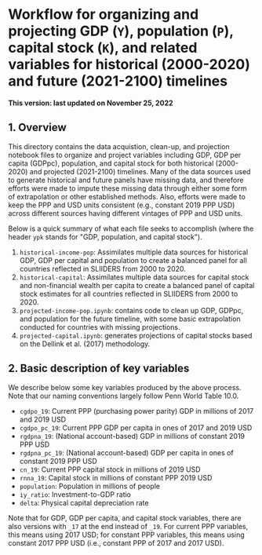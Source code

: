 # Workflow for organizing and projecting GDP (`Y`), population (`P`), capital stock (`K`), and related variables for historical (2000-2020) and future (2021-2100) timelines

**This version: last updated on November 25, 2022**

## 1. Overview

This directory contains the data acquistion, clean-up, and projection notebook files to organize and project variables including GDP, GDP per capita (GDPpc), population, and capital stock for both historical (2000-2020) and projected (2021-2100) timelines. Many of the data sources used to generate historical and future panels have missing data, and therefore efforts were made to impute these missing data through either some form of extrapolation or other established methods. Also, efforts were made to keep the PPP and USD units consistent (e.g., constant 2019 PPP USD) across different sources having different vintages of PPP and USD units.

Below is a quick summary of what each file seeks to accomplish (where the header `ypk` stands for "GDP, population, and capital stock").
1. `historical-income-pop`: Assimilates multiple data sources for historical GDP, GDP per capital and population to create a balanced panel for all countries reflected in SLIIDERS from 2000 to 2020.
2. `historical-capital`: Assimilates multiple data sources for capital stock and non-financial wealth per capita to create a balanced panel of capital stock estimates for all countries reflected in SLIIDERS from 2000 to 2020.
3. `projected-income-pop.ipynb`: contains code to clean up GDP, GDPpc, and population for the future timeline, with some basic extrapolation conducted for countries with missing projections.
6. `projected-capital.ipynb`: generates projections of capital stocks based on the Dellink et al. (2017) methodology.

## 2. Basic description of key variables

We describe below some key variables produced by the above process. Note that our naming conventions largely follow Penn World Table 10.0.
- `cgdpo_19`: Current PPP (purchasing power parity) GDP in millions of 2017 and 2019 USD 
- `cgdpo_pc_19`: Current PPP GDP per capita in ones of 2017 and 2019 USD
- `rgdpna_19`: (National account-based) GDP in millions of constant 2019 PPP USD
- `rgdpna_pc_19`: (National account-based) GDP per capita in ones of constant 2019 PPP USD
- `cn_19`: Current PPP capital stock in millions of 2019 USD
- `rnna_19`: Capital stock in millions of constant PPP 2019 USD
- `population`: Population in millions of people
- `iy_ratio`: Investment-to-GDP ratio
- `delta`: Physical capital depreciation rate

Note that for GDP, GDP per capita, and capital stock variables, there are also versions with `_17` at the end instead of `_19`. For current PPP variables, this means using 2017 USD; for constant PPP variables, this means using constant 2017 PPP USD (i.e., constant PPP of 2017 and 2017 USD).